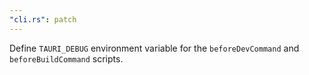 ```yaml
---
"cli.rs": patch
---
```


Define `TAURI_DEBUG` environment variable for the `beforeDevCommand` and `beforeBuildCommand` scripts.
